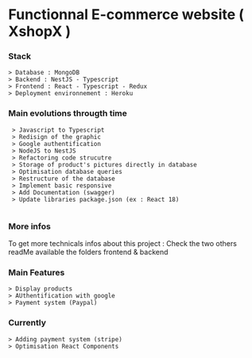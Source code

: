 # Functionnal E-commerce website ( XshopX )

### Stack

```
> Database : MongoDB
> Backend : NestJS - Typescript
> Frontend : React - Typescript - Redux
> Deployment environnement : Heroku

```

### Main evolutions througth time

```
 > Javascript to Typescript
 > Redisign of the graphic
 > Google authentification
 > NodeJS to NestJS
 > Refactoring code strucutre
 > Storage of product's pictures directly in database
 > Optimisation database queries
 > Restructure of the database
 > Implement basic responsive
 > Add Documentation (swagger)
 > Update libraries package.json (ex : React 18)


```

### More infos

To get more technicals infos about this project :
Check the two others readMe available the folders frontend & backend

### Main Features

```
> Display products
> AUthentification with google
> Payment system (Paypal)
```

### Currently

```
> Adding payment system (stripe)
> Optimisation React Components

```
